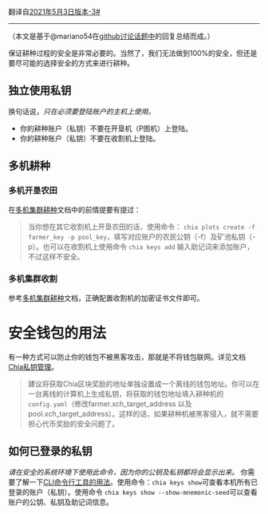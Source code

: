翻译自[2021年5月3日版本-3#](https://github.com/Chia-Network/chia-blockchain/wiki/Good-Security-Practices-on-Many-Machines/553dea52c8a38e8dd12234213b6b2302ec5fa91f)
***

（本文是基于@mariano54在[github讨论话题中](https://github.com/Chia-Network/chia-blockchain/discussions/1116#discussioncomment-420398)的回复总结而成。）

保证耕种过程的安全是非常必要的。当然了，我们无法做到100%的安全，但还是要尽可能的选择安全的方式来进行耕种。

## 独立使用私钥

换句话说，_只在必须要登陆账户的主机上使用。_

* 你的耕种账户（私钥）不要在开垦机（P图机）上登陆。
* 你的耕种账户（私钥）不要在收割机上登陆。

## 多机耕种

### 多机开垦农田

在[多机集群耕种](Farming-on-many-machines)文档中的前情提要有提过：
> 当你想在其它收割机上开垦农田的话，使用命令： `chia plots create -f farmer_key -p pool_key`，填写对应账户的农民公钥（-f）及矿池私钥（-p）。也可以在收割机上使用命令 `chia keys add` 输入助记词来添加账户，不过这样不安全。

### 多机集群收割
参考[多机集群耕种](Farming-on-many-machines)文档，正确配置收割机的加密证书文件即可。

# 安全钱包的用法
有一种方式可以防止你的钱包不被黑客攻击，那就是不将钱包联网。详见文档[Chia私钥管理](Chia-Keys-Management)。
> 建议将获取Chia区块奖励的地址单独设置成一个离线的钱包地址。你可以在一台离线的计算机上生成私钥，将获取的钱包地址填入耕种机的`config.yaml`（修改farmer.xch_target_address 以及 pool.xch_target_address）。这样的话，如果耕种机被黑客侵入，就不需要担心代币奖励的安全问题了。

## 如何已登录的私钥
_请在安全的系统环境下使用此命令，因为你的公钥及私钥都将会显示出来。_
你需要了解一下[CLI命令行工具的用法](CLI-Commands-Reference.md)。使用命令：`chia keys show`可查看本机所有已登录的账户（私钥）。使用命令 `chia keys show --show-mnemonic-seed`可以查看账户的公钥、私钥及助记词信息。